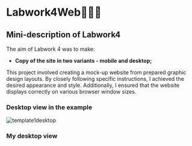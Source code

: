 # Labwork4Web👩🏽‍💻
## Mini-description of Labwork4
The aim of Labwork 4 was to make:
- **Copy of the site in two variants - mobile and desktop;**


This project involved creating a mock-up website from prepared graphic design layouts. By closely following specific instructions, I achieved the desired appearance and style. Additionally, I ensured that the website displays correctly on various browser window sizes.


### Desktop view in the example
![template1desktop](https://github.com/Uliana200407/Labwork4Web/assets/114984015/d008e443-e264-41fe-b894-16f1a520cada)
### My desktop view 


